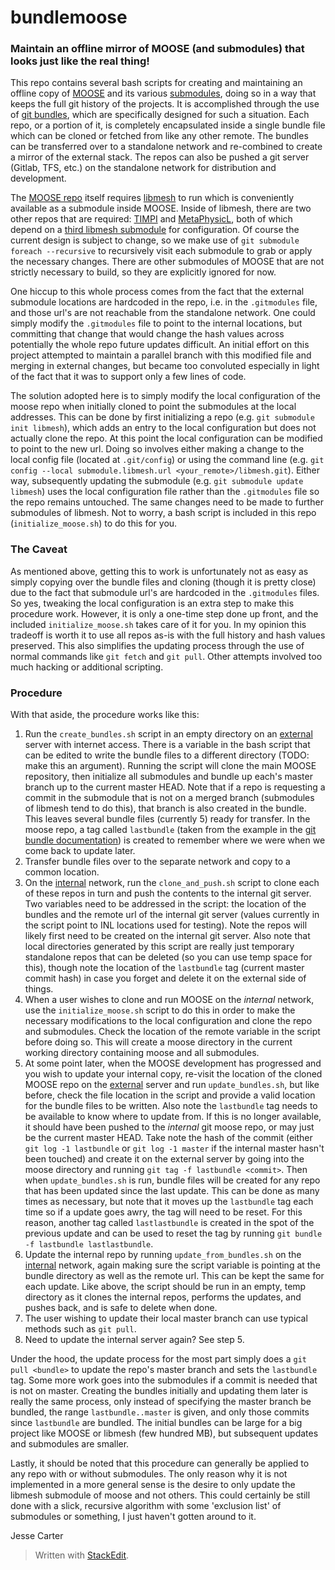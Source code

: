 ﻿# bundlemoose
### Maintain an offline mirror of MOOSE (and submodules) that looks just like the real thing!

This repo contains several bash scripts for creating and maintaining an offline copy of [MOOSE](https://mooseframework.org/) and its various [submodules](https://git-scm.com/docs/git-submodule), doing so in a way that keeps the full git history of the projects. It is accomplished through the use of [git bundles](https://git-scm.com/docs/git-bundle), which are specifically designed for such a situation. Each repo, or a portion of it, is completely encapsulated inside a single bundle file which can be cloned or fetched from like any other remote. The bundles can be transferred over to a standalone network and re-combined to create a mirror of the external stack. The repos can also be pushed a git server (Gitlab, TFS, etc.) on the standalone network for distribution and development.

The [MOOSE repo](https://github.com/idaholab/moose) itself requires [libmesh](https://github.com/libMesh/libmesh) to run which is conveniently available as a submodule inside MOOSE. Inside of libmesh, there are two other repos that are required: [TIMPI](https://github.com/libMesh/TIMPI) and [MetaPhysicL](https://github.com/roystgnr/MetaPhysicL), both of which depend on a [third libmesh submodule](https://github.com/libMesh/autoconf-submodule) for configuration. Of course the current design is subject to change, so we make use of `git submodule foreach --recursive` to recursively visit each submodule to grab or apply the necessary changes. There are other submodules of MOOSE that are not strictly necessary to build, so they are explicitly ignored for now.

One hiccup to this whole process comes from the fact that the external submodule locations are hardcoded in the repo, i.e. in the `.gitmodules` file, and those url's are not reachable from the standalone network. One could simply modify the `.gitmodules` file to point to the internal locations, but committing that change that would change the hash values across potentially the whole repo future updates difficult. An initial effort on this project attempted to maintain a parallel branch with this modified file and merging in external changes, but became too convoluted especially in light of the fact that it was to support only a few lines of code.

The solution adopted here is to simply modify the local configuration of the moose repo when initially cloned to point the submodules at the local addresses. This can be done by first initializing a repo (e.g. `git submodule init libmesh`), which adds an entry to the local configuration but does not actually clone the repo. At this point the local configuration can be modified to point to the new url. Doing so involves either making a change to the local config file (located at `.git/config`) or using the command line (e.g. `git config --local submodule.libmesh.url <your_remote>/libmesh.git`). Either way, subsequently updating the submodule (e.g. `git submodule update libmesh`) uses the local configuration file rather than the `.gitmodules` file so the repo remains untouched. The same changes need to be made to further submodules of libmesh. Not to worry, a bash script is included in this repo (`initialize_moose.sh`) to do this for you.

### The Caveat

As mentioned above, getting this to work is unfortunately not as easy as simply copying over the bundle files and cloning (though it is pretty close) due to the fact that submodule url's are hardcoded in the `.gitmodules` files. So yes, tweaking the local configuration is an extra step to make this procedure work. However, it is only a one-time step done up front, and the included `initialize_moose.sh` takes care of it for you. In my opinion this tradeoff is worth it to use all repos as-is with the full history and hash values preserved. This also simplifies the updating process through the use of normal commands like `git fetch` and `git pull`. Other attempts involved too much hacking or additional scripting.

### Procedure

With that aside, the procedure works like this:
1. Run the `create_bundles.sh` script in an empty directory on an <ins>external</ins> server with internet access. There is a variable in the bash script that can be edited to write the bundle files to a different directory (TODO: make this an argument). Running the script will clone the main MOOSE repository, then initialize all submodules and bundle up each's master branch up to the current master HEAD. Note that if a repo is requesting a commit in the submodule that is not on a merged branch (submodules of libmesh tend to do this), that branch is also created in the bundle. This leaves several bundle files (currently 5) ready for transfer. In the moose repo, a tag called `lastbundle` (taken from the example in the [git bundle documentation](https://git-scm.com/docs/git-bundle#_examples)) is created to remember where we were when we come back to update later.
2. Transfer bundle files over to the separate network and copy to a common location.
3. On the <ins>internal</ins> network, run the `clone_and_push.sh` script to clone each of these repos in turn and push the contents to the internal git server. Two variables need to be addressed in the script: the location of the bundles and the remote url of the internal git server (values currently in the script point to INL locations used for testing). Note the repos will likely first need to be created on the internal git server. Also note that local directories generated by this script are really just temporary standalone repos that can be deleted (so you can use temp space for this), though note the location of the `lastbundle` tag (current master commit hash) in case you forget and delete it on the external side of things.
4. When a user wishes to clone and run MOOSE on the *internal* network, use the `initialize_moose.sh` script to do this in order to make the necessary modifications to the local configuration and clone the repo and submodules. Check the location of the remote variable in the script before doing so. This will create a moose directory in the current working directory containing moose and all submodules.
5. At some point later, when the MOOSE development has progressed and you wish to update your internal copy, re-visit the location of the cloned MOOSE repo on the <ins>external</ins> server and run `update_bundles.sh`, but like before, check the file location in the script and provide a valid location for the bundle files to be written. Also note the `lastbundle` tag needs to be available to know where to update from. If this is no longer available, it should have been pushed to the *internal* git moose repo, or may just be the current master HEAD. Take note the hash of the commit (either `git log -1 lastbundle` or `git log -1 master` if the internal master hasn't been touched) and create it on the external server by going into the moose directory and running `git tag -f lastbundle <commit>`. Then when `update_bundles.sh` is run, bundle files will be created for any repo that has been updated since the last update. This can be done as many times as necessary, but note that it moves up the `lastbundle` tag each time so if a update goes awry, the tag will need to be reset. For this reason, another tag called `lastlastbundle` is created in the spot of the previous update and can be used to reset the tag by running `git bundle -f lastbundle lastlastbundle`.
6. Update the internal repo by running `update_from_bundles.sh` on the <ins>internal</ins> network, again making sure the script variable is pointing at the bundle directory as well as the remote url. This can be kept the same for each update. Like above, the script should be run in an empty, temp directory as it clones the internal repos, performs the updates, and pushes back, and is safe to delete when done.
7. The user wishing to update their local master branch can use typical methods such as `git pull`.
8. Need to update the internal server again? See step 5.

Under the hood, the update process for the most part simply does a `git pull <bundle>` to update the repo's master branch and sets the `lastbundle` tag. Some more work goes into the submodules if a commit is needed that is not on master. Creating the bundles initially and updating them later is really the same process, only instead of specifying the master branch be bundled, the range `lastbundle..master` is given, and only those commits since `lastbundle` are bundled. The initial bundles can be large for a big project like MOOSE or libmesh (few hundred MB), but subsequent updates and submodules are smaller.

Lastly, it should be noted that this procedure can generally be applied to any repo with or without submodules. The only reason why it is not implemented in a more general sense is the desire to only update the libmesh submodule of moose and not others. This could certainly be still done with a slick, recursive algorithm with some 'exclusion list' of submodules or something, I just haven't gotten around to it.

Jesse Carter

> Written with [StackEdit](https://stackedit.io/).
